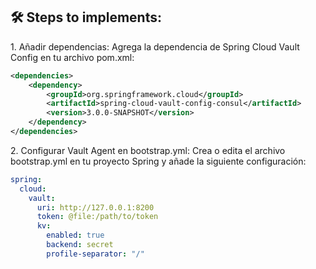 
<h2>🛠️ Steps to implements:</h2>

<p>1. Añadir dependencias: Agrega la dependencia de Spring Cloud Vault Config en tu archivo pom.xml:</p>

```xml
<dependencies>
    <dependency>
        <groupId>org.springframework.cloud</groupId>
        <artifactId>spring-cloud-vault-config-consul</artifactId>
        <version>3.0.0-SNAPSHOT</version>
    </dependency>
</dependencies>
```

<p>2. Configurar Vault Agent en bootstrap.yml: Crea o edita el archivo bootstrap.yml en tu proyecto Spring y añade la siguiente configuración:</p>

```yaml
spring:
  cloud:
    vault:
      uri: http://127.0.0.1:8200
      token: @file:/path/to/token
      kv:
        enabled: true
        backend: secret
        profile-separator: "/"
```